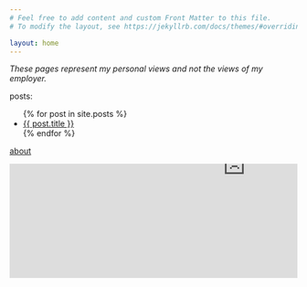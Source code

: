 ```yaml
---
# Feel free to add content and custom Front Matter to this file.
# To modify the layout, see https://jekyllrb.com/docs/themes/#overriding-theme-defaults

layout: home
---
```


*These pages represent my personal views and not the views of my employer.*

posts:

<ul>
  {% for post in site.posts %}
    <li>
      <a href="{{ post.url }}">{{ post.title }}</a>
    </li>
  {% endfor %}
</ul>

[about](/about/)

<div width=825px height=400px style="overflow: hidden">
    <iframe src="https://gateway.fxhash2.xyz/ipfs/QmTTQySXTFFHph2LE3n5PhSpW7T31YzRQ7vsZhHs3taxU8/?fxhash=ooJt6rBXDufkfy8WEaaB5f29K2TK4TxddKpFxjmzraH5YKx9iUg&fxminter=tz1gyRDex98FvidbimVQFiNYmd7LdnVbmRyr" name="bitrpy by formerlyknownas" width=825px height=400px style="border:none; position: relative; top: -200px">
    </iframe>
</div>
